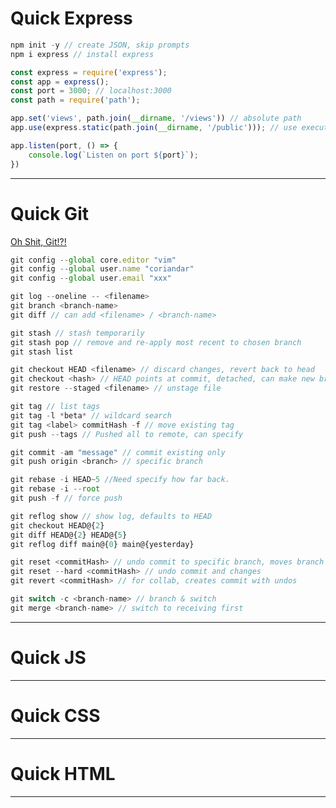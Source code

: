 # Quick Express
```js
npm init -y // create JSON, skip prompts
npm i express // install express

const express = require('express');
const app = express();
const port = 3000; // localhost:3000
const path = require('path');

app.set('views', path.join(__dirname, '/views')) // absolute path
app.use(express.static(path.join(__dirname, '/public'))); // use executes on every request

app.listen(port, () => {
    console.log(`Listen on port ${port}`);
})
```

-----------------------------------------------------------------------------------------

# Quick Git
[Oh Shit, Git!?!][2.1]

[2.1]: <https://ohshitgit.com/>

```js
git config --global core.editor "vim"
git config --global user.name "coriandar"
git config --global user.email "xxx"

git log --oneline -- <filename>
git branch <branch-name>
git diff // can add <filename> / <branch-name>

git stash // stash temporarily
git stash pop // remove and re-apply most recent to chosen branch
git stash list

git checkout HEAD <filename> // discard changes, revert back to head
git checkout <hash> // HEAD points at commit, detached, can make new branch
git restore --staged <filename> // unstage file

git tag // list tags
git tag -l *beta* // wildcard search
git tag <label> commitHash -f // move existing tag
git push --tags // Pushed all to remote, can specify

git commit -am "message" // commit existing only
git push origin <branch> // specific branch

git rebase -i HEAD~5 //Need specify how far back.
git rebase -i --root
git push -f // force push

git reflog show // show log, defaults to HEAD
git checkout HEAD@{2}
git diff HEAD@{2} HEAD@{5}
git reflog diff main@{0} main@{yesterday}

git reset <commitHash> // undo commit to specific branch, moves branch pointer backwards
git reset --hard <commitHash> // undo commit and changes
git revert <commitHash> // for collab, creates commit with undos

git switch -c <branch-name> // branch & switch
git merge <branch-name> // switch to receiving first
```

-----------------------------------------------------------------------------------------

# Quick JS

-----------------------------------------------------------------------------------------

# Quick CSS

-----------------------------------------------------------------------------------------

# Quick HTML

-----------------------------------------------------------------------------------------
